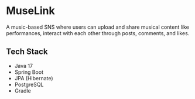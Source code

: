 # MuseLink

A music-based SNS where users can upload and share musical content like performances, interact with each other through posts, comments, and likes.

## Tech Stack
- Java 17
- Spring Boot
- JPA (Hibernate)
- PostgreSQL
- Gradle
